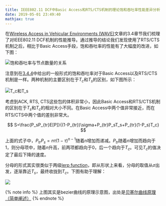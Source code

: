 ```yaml
---
title: IEEE802.11 DCF中Basic Access和RTS/CTS机制的理论饱和吞吐率性能差异分析
date: 2019-05-01 23:49:40
mathjax: true
---
```

在[Wireless Access in Vehicular Environments (WAVE)](./)文章的3.4章节我们梳理了对IEEE802.11 DCF机制的性能推导。通过推导的结论我们发现使用了RTS/CTS机制之后，相比于Basic Access手段，饱和吞吐率的性能有了大幅度的改进，如下图：

![饱和吞吐率与节点数量的关系](https://gitlab.vlionthu.com/mixed-autonomy/advanced-tdma-ns3-simulation/uploads/419e1e0df6b65ff0cebbc7b3f7f1b9a1/%E5%B1%8F%E5%B9%95%E5%BF%AB%E7%85%A7_2019-04-30_22.59.10.png)

注意到在[3.4.4](/knowledge-base/academic/its/wave/#%E5%90%9E%E5%90%90%E7%8E%87%E8%AE%A1%E7%AE%97)中给出的一般形式的饱和吞吐率对于Basic Access以及RTS/CTS机制是一样。两种机制的主要区别在于$T_c$和$T_s$的区别，如下图所示：

![$T_c$和$T_s$](https://imgs.codewoody.com/uploads/big/48c01d167935b42f5daa3cbb1d0b6145.png)

考虑到ACK, RTS, CTS这些包的体积非常小，因此Basic Access和RTS/CTS机制的区别在于$T_s$和$T_c$的相对大小不同。在Basic Access中两个值非常接近，而在RTS/CTS中两个值的差别非常大。

$$
S=\frac{P_sP_{tr}E[P]}{(1-P_{tr})\sigma+P_{tr}P_sT_s+P_{tr}(1-P_s)T_c}
$$

上面的式子中，$P_{tr}P_s=n\tau (1-\tau)^{n-1}$随着$n$增加而递减。$P_{tr}$随着$n$增加而趋向于1，则分母项中，随着$n$升高，前两项都趋向于0，后一个趋向于$T_c$。可见$T_c$的值决定了最后下降的速度。

分母的形式其实很类似于两级[lerp function](https://learn.unity.com/tutorial/linear-interpolation?projectId=5c8920b4edbc2a113b6bc26a)，即从形状上来看，分母的取值从$\sigma$出发，逐渐靠近$T_s$，最终收拢到$T_c$。下图有助于理解：

![](https://imgs.codewoody.com/uploads/big/5f61dfa0ca56be6f035a7800a5be35d2.gif)

{% note info %}
上图其实是bezier曲线的原理示意图，出处是[贝塞尔曲线原理（简单阐述）](https://www.cnblogs.com/hnfxs/p/3148483.html)
{% endnote %}
